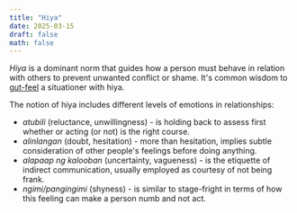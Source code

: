 ```yaml
---
title: "Hiya"
date: 2025-03-15
draft: false
math: false
---
```


*Hiya* is a dominant norm that guides how a person must behave in
relation with others to prevent unwanted conflict or shame. It's common
wisdom to [gut-feel](/damdamin) a situationer with hiya.

The notion of hiya includes different levels of emotions in
relationships:
- *atubili* (reluctance, unwillingness) - is holding back to assess first
  whether or acting (or not) is the right course.
- *alinlangan* (doubt, hesitation) - more than hesitation, implies subtle
  consideration of other people's feelings before doing anything.
- *alapaap ng kalooban* (uncertainty, vagueness) - is the etiquette of
  indirect communication, usually employed as courtesy of not being
  frank.
- *ngimi/pangingimi* (shyness) - is similar to stage-fright in terms of
  how this feeling can make a person numb and not act.



